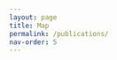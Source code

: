 ```yaml
---
layout: page
title: Map
permalink: /publications/
nav-order: 5
---
```

  <head>
    <title>Map Thematic Markers | JSCharting</title>
    <meta http-equiv="content-type" content="text-html; charset=utf-8" />
    <script type="text/javascript" src="../jsc/jscharting.js"></script>
    <script type="text/javascript" src="../jsc/modules/toolbar.js"></script>
    <script type="text/javascript" src="../jsc/modules/maps.js"></script>
    <script type="text/javascript" src="../jsc/icons/material/maps/place.js"></script>
    <link rel="stylesheet" type="text/css" href="css/default.css" />

   <style>
    <style>
      /*CSS*/
    </style>
  </head>
  <body>
    <div id="chartDiv" style="max-width: 740px;height: 400px;margin: 0px auto;"></div>

  <script type="text/javascript">
      var capitalNames = [
        'Montpelier',
        'Dover',
        'Annapolis',
        'Carson City',
        'Little Rock',
        'Jefferson City',
        'Hartford',
        'Providence',
        'Springfield',
        'Frankfort',
        'Madison',
        'Trenton',
        'Lansing',
        'Lincoln',
        'Concord',
        'Columbus',
        'Albany',
        'Harrisburg',
        'Olympia',
        'Salem',
        'Topeka',
        'Baton Rouge',
        'Austin',
        'Montgomery',
        'Tallahassee',
        'Columbia',
        'Indianapolis',
        'Richmond',
        'Charleston',
        'Augusta',
        'Helena',
        'Bismarck',
        'Boise',
        'Sacramento',
        'Santa Fe',
        'Salt Lake City',
        'Cheyenne',
        'Des Moines',
        'Oklahoma City',
        'Pierre',
        'Jackson',
        'Raleigh',
        'Nashville',
        'Phoenix',
        'Boston',
        'Denver',
        'Atlanta'
      ];

      var chart = JSC.chart('chartDiv', {
        debug: true,
        type: 'map',
        toolbar_position: 'inside bottom right',
        title_label_text: 'State Capitals & Populations',
        mapping: {
          referenceLayers: 'resources/UsCapitals.json.txt',
          base: { layers: 'us' }
        },
        /* Pad the map data points for margin against the chart area boundary */
        defaultSeries_shape_padding: 0.23,
        palette: {
          /* A function to get the point value performs better. */
          pointValue: function(p) {
            return p.options('z');
          },
          invert: true,
          colors: ['#8b0000', '#ff0000', '#ffa500', '#fefe20', '#00e700']
        },
        series: [
          {
            id: 'bubbleSer',
            name: 'Capitals',
            type: 'marker',
            opacity: 0.6,
            defaultPoint_marker: { type: 'material/maps/place', size: 20, offset: '1,-10' },
            points: capitalNames.map(function(n) {
              var mapId = 'UsCapitals.' + n;
              return { map: mapId, z: Math.random() * 1000 };
            })
          }
        ]
      });
    </script>
  </body>

